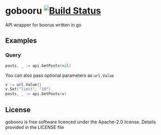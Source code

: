 # gobooru [![Build Status](https://travis-ci.org/ayame-git/gobooru.svg?branch=master)](https://travis-ci.org/ayame-git/gobooru)
API wrapper for boorus written in go

## Examples
### Query
```go
posts, _ := api.GetPosts(nil)
```
You can also pass optional parameters as `url.Value`
```go
v := url.Value{}
v.Set("limit", "10")
posts, _ := api.GetPosts(v)
```

## License
gobooru is free software licenced under the Apache-2.0 license. Details provided in the LICENSE file
